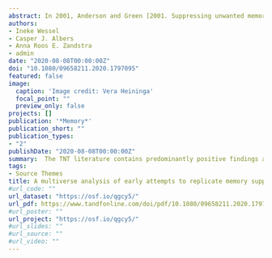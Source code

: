 ```yaml
---
abstract: In 2001, Anderson and Green [2001. Suppressing unwanted memories by executive control. Nature, 410(6826), 366–369] showed memory suppression using a novel Think/No-think (TNT) task. When participants attempted to prevent studied words from entering awareness, they reported fewer of those words than baseline words in subsequent cued recall (i.e., suppression effect). The TNT literature contains predominantly positive findings and few null-results. Therefore we report unpublished replications conducted in the 2000s (N=49; N=36). As the features of the data obtained with the TNT task call for a variety of plausible solutions, we report parallel “universes” of data-analyses (i.e., multiverse analysis) testing the suppression effect. Two published studies were reanalysed in a similar fashion. For recall probed with studied cues (Same Probes, SP), some tests (sample 3) or all (samples 2 and 4) showed statistically significant suppression effects, whereas in sample 1, only one test showed significance. Recall probed with novel cues (Independent Probes, IP) predominantly rendered non-significant results. The absence of statistically significant IP suppression effects raises problems for inhibition theory and its implication that repression is a viable mechanism of forgetting.
authors:
- Ineke Wessel
- Casper J. Albers
- Anna Roos E. Zandstra
- admin
date: "2020-08-08T00:00:00Z"
doi: "10.1080/09658211.2020.1797095"
featured: false
image:
  caption: 'Image credit: Vera Heininga'
  focal_point: ""
  preview_only: false
projects: []
publication: '*Memory*'
publication_short: ""
publication_types:
- "2"
publishDate: "2020-08-08T00:00:00Z"
summary:  The TNT literature contains predominantly positive findings and few null-results. Therefore we report unpublished replications conducted in the 2000s (N=49; N=36). As the features of the data obtained with the TNT task call for a variety of plausible solutions, we report parallel “universes” of data-analyses (i.e., multiverse analysis) testing the suppression effect.
tags:
- Source Themes
title: A multiverse analysis of early attempts to replicate memory suppression with the Think/No-think Task
#url_code: ""
url_dataset: "https://osf.io/qgcy5/"
url_pdf: https://www.tandfonline.com/doi/pdf/10.1080/09658211.2020.1797095?needAccess=true
#url_poster: ""
url_project: "https://osf.io/qgcy5/"
#url_slides: ""
#url_source: ""
#url_video: ""
---
```

